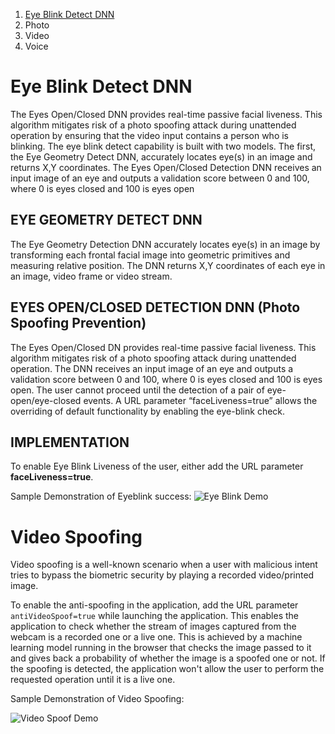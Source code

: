 1. [Eye Blink Detect DNN](https://github.com/openinfer/PrivateIdentity/wiki/Active-and-Passive-Liveness-(PAD,-or-Anti-Spoofing)#eye-blink-detect-dnn)
2. Photo
3. Video 
4. Voice

# Eye Blink Detect DNN
The Eyes Open/Closed DNN provides real-time passive facial liveness. This algorithm mitigates risk of a photo spoofing attack during unattended operation by ensuring that the video input contains a person who is blinking.  The eye blink detect capability is built with two models.  The first, the Eye Geometry Detect DNN, accurately locates eye(s) in an image and returns X,Y coordinates. The Eyes Open/Closed Detection DNN receives an input image of an eye and outputs a validation score between 0 and 100, where 0 is eyes closed and 100 is eyes open

## EYE GEOMETRY DETECT DNN
The Eye Geometry Detection DNN accurately locates eye(s) in an image by transforming each frontal facial image into geometric primitives and measuring relative position. The DNN returns X,Y coordinates of each eye in an image, video frame or video stream.  

## EYES OPEN/CLOSED DETECTION DNN (Photo Spoofing Prevention)
The Eyes Open/Closed DN provides real-time passive facial liveness. This algorithm mitigates risk of a photo spoofing attack during unattended operation. The DNN receives an input image of an eye and outputs a validation score between 0 and 100, where 0 is eyes closed and 100 is eyes open. The user cannot proceed until the detection of a pair of eye-open/eye-closed events. A URL parameter “faceLiveness=true” allows the overriding of default functionality by enabling the eye-blink check. 

## IMPLEMENTATION
To enable Eye Blink Liveness of the user, either add the URL parameter **faceLiveness=true**.

Sample Demonstration of Eyeblink success:
![Eye Blink Demo](https://github.com/openinfer/PrivateIdentity/blob/master/images/eye_blink_demo.png)

# Video Spoofing 
Video spoofing is a well-known scenario when a user with malicious intent tries to bypass the biometric security by playing a recorded video/printed image.

To enable the anti-spoofing in the application, add the URL parameter `antiVideoSpoof=true` while launching the application. This enables the application to check whether the stream of images captured from the webcam is a recorded one or a live one. This is achieved by a machine learning model running in the browser that checks the image passed to it and gives back a probability of whether the image is a spoofed one or not. If the spoofing is detected, the application won't allow the user to perform the requested operation until it is a live one.

Sample Demonstration of Video Spoofing:

![Video Spoof Demo](https://github.com/openinfer/PrivateIdentity/blob/master/images/video_spoof_demo.png)
